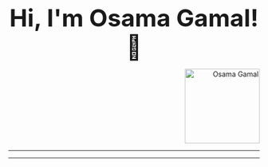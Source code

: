 <p align="center">
  <strong><span style="font-size: 48px;">Hi, I'm Osama Gamal! 👋</span></strong>
</p>

<p align="right">
  <img src="https://github.com/user-attachments/assets/62fce6df-f97c-4831-b76a-6cf5cb70be82" alt="Osama Gamal" width="150" />
</p>

---
---
